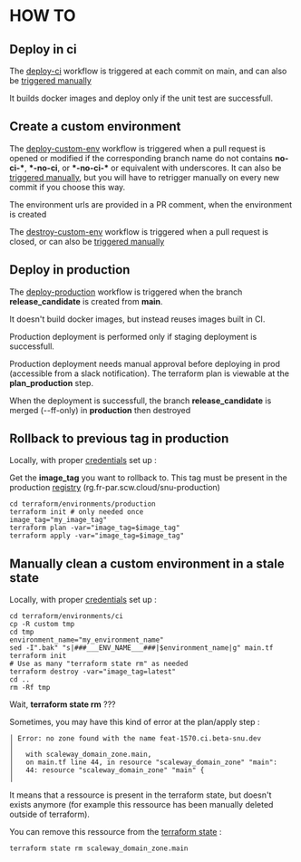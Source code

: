 # HOW TO

## Deploy in ci

The [deploy-ci](../.github/workflows/deploy-ci.yml) workflow is triggered at each commit on main, and can also be [triggered manually](https://github.com/betagouv/service-national-universel/actions/workflows/deploy-ci.yml)

It builds docker images and deploy only if the unit test are successfull.

## Create a custom environment

The [deploy-custom-env](../.github/workflows/deploy-custom-env.yml) workflow is triggered when a pull request is opened or modified if the corresponding branch name do not contains **no-ci-\***, **\*-no-ci**, or **\*-no-ci-\*** or equivalent with underscores.
It can also be [triggered manually](https://github.com/betagouv/service-national-universel/actions/workflows/deploy-custom-env.yml), but you will have to retrigger manually on every new commit if you choose this way.

The environment urls are provided in a PR comment, when the environment is created

The [destroy-custom-env](../.github/workflows/destroy-custom-env.yml) workflow is triggered when a pull request is closed, or can also be [triggered manually](https://github.com/betagouv/service-national-universel/actions/workflows/destroy-custom-env.yml)

## Deploy in production

The [deploy-production](../.github/workflows/deploy-production.yml) workflow is triggered when the branch **release_candidate** is created from **main**.

It doesn't build docker images, but instead reuses images built in CI.

Production deployment is performed only if staging deployment is successfull.

Production deployment needs manual approval before deploying in prod (accessible from a slack notification). The terraform plan is viewable at the **plan_production** step.

When the deployment is successfull, the branch **release_candidate** is merged (--ff-only) in **production** then destroyed

## Rollback to previous tag in production

Locally, with proper [credentials](README.md) set up :

Get the **image_tag** you want to rollback to. This tag must be present in the production [registry](https://console.scaleway.com/registry/namespaces/fr-par/15d7461d-a478-4c89-a655-dfb6f67a54b1/images) (rg.fr-par.scw.cloud/snu-production)

```shell
cd terraform/environments/production
terraform init # only needed once
image_tag="my_image_tag"
terraform plan -var="image_tag=$image_tag"
terraform apply -var="image_tag=$image_tag"
```

## Manually clean a custom environment in a stale state

Locally, with proper [credentials](README.md) set up :

```shell
cd terraform/environments/ci
cp -R custom tmp
cd tmp
environment_name="my_environment_name"
sed -I".bak" "s|###___ENV_NAME___###|$environment_name|g" main.tf
terraform init
# Use as many "terraform state rm" as needed
terraform destroy -var="image_tag=latest"
cd ..
rm -Rf tmp
```

Wait, **terraform state rm** ???

Sometimes, you may have this kind of error at the plan/apply step :

```
│ Error: no zone found with the name feat-1570.ci.beta-snu.dev
│
│   with scaleway_domain_zone.main,
│   on main.tf line 44, in resource "scaleway_domain_zone" "main":
│   44: resource "scaleway_domain_zone" "main" {
│
```

It means that a ressource is present in the terraform state, but doesn't exists anymore (for example this ressource has been manually deleted outside of terraform).

You can remove this ressource from the [terraform state](https://developer.hashicorp.com/terraform/cli/commands/state) :

```shell
terraform state rm scaleway_domain_zone.main
```
